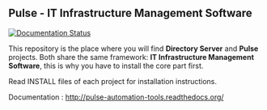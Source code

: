 ## Pulse - IT Infrastructure Management Software ##

<a href='http://pulse-automation-tools.readthedocs.org/en/latest/?badge=latest'>
    <img src='https://readthedocs.org/projects/pulse-automation-tools/badge/?version=latest' alt='Documentation Status' />
</a>

This repository is the place where you will find **Directory Server** and **Pulse** projects.
Both share the same framework: **IT Infrastructure Management Software**, this is why you have to install the core part first.

Read INSTALL files of each project for installation instructions.

Documentation : http://pulse-automation-tools.readthedocs.org/

